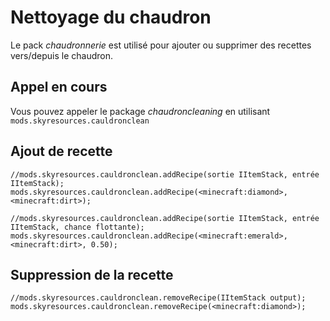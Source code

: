 # Nettoyage du chaudron

Le pack *chaudronnerie* est utilisé pour ajouter ou supprimer des recettes vers/depuis le chaudron.

## Appel en cours

Vous pouvez appeler le package *chaudroncleaning* en utilisant `mods.skyresources.cauldronclean`

## Ajout de recette

```zenscript
//mods.skyresources.cauldronclean.addRecipe(sortie IItemStack, entrée IItemStack);
mods.skyresources.cauldronclean.addRecipe(<minecraft:diamond>, <minecraft:dirt>);

//mods.skyresources.cauldronclean.addRecipe(sortie IItemStack, entrée IItemStack, chance flottante);
mods.skyresources.cauldronclean.addRecipe(<minecraft:emerald>, <minecraft:dirt>, 0.50);
```

## Suppression de la recette

```zenscript
//mods.skyresources.cauldronclean.removeRecipe(IItemStack output);
mods.skyresources.cauldronclean.removeRecipe(<minecraft:diamond>);
```